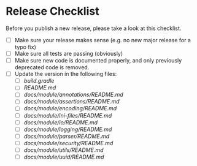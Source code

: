 # Release Checklist

Before you publish a new release, please take a look at this checklist.

- [ ] Make sure your release makes sense (e.g. no new major release for a typo fix)
- [ ] Make sure all tests are passing (obviously)
- [ ] Make sure new code is documented properly, and only previously deprecated code is removed.
- [ ] Update the version in the following files:
  - [ ] *build.gradle*
  - [ ] *README.md*
  - [ ] *docs/module/annotations/README.md*
  - [ ] *docs/module/assertions/README.md*
  - [ ] *docs/module/encoding/README.md*
  - [ ] *docs/module/ini-files/README.md*
  - [ ] *docs/module/io/README.md*
  - [ ] *docs/module/logging/README.md*
  - [ ] *docs/module/parser/README.md*
  - [ ] *docs/module/security/README.md*
  - [ ] *docs/module/utils/README.md*
  - [ ] *docs/module/uuid/README.md*
